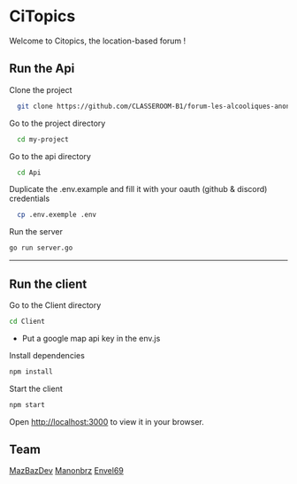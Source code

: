 # CiTopics 
Welcome to Citopics, the location-based forum !

## Run the Api  

Clone the project  

~~~bash  
  git clone https://github.com/CLASSEROOM-B1/forum-les-alcooliques-anonyme.git
~~~

Go to the project directory  

~~~bash  
  cd my-project
~~~

Go to the api directory  

~~~bash  
  cd Api
~~~

Duplicate the .env.example and fill it with your oauth (github & discord) credentials
~~~bash  
  cp .env.exemple .env
~~~

Run the server  

~~~bash  
go run server.go
~~~

---
## Run the client


Go to the Client directory  

~~~bash  
cd Client
~~~

- Put a google map api key in the env.js

Install dependencies

~~~bash  
npm install
~~~

Start the client

~~~bash  
npm start
~~~

Open [http://localhost:3000](http://localhost:3000) to view it in your browser.

## Team

[MazBazDev](https://github.com/MazBazDev)
[Manonbrz](https://github.com/manonbrz)
[Envel69](https://github.com/envel69)
